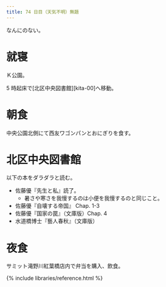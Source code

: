 ```yaml
---
title: 74 日目（天気不明）無題
---
```


なんにのない。

# 就寝

Ｋ公園。

5 時起床で[北区中央図書館][kita-00]へ移動。

# 朝食

中央公園北側にて西友ワゴンパンとおにぎりを食す。

# 北区中央図書館

以下の本をダラダラと読む。

* 佐藤優『先生と私』読了。
  * 暑さや寒さを我慢するのは小便を我慢するのと同じこと。
* 佐藤優『自壊する帝国』 Chap. 1-3
* 佐藤優『国家の罠』（文庫版）Chap. 4
* 水道橋博士『藝人春秋』（文庫版）

# 夜食

サミット滝野川紅葉橋店内で弁当を購入、飲食。

{% include libraries/reference.html %}
